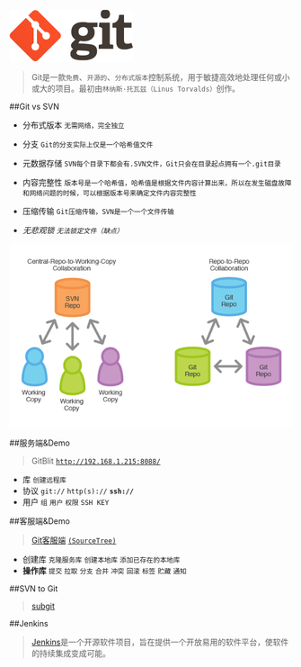 ![Git Logo](https://github.com/mzying2013/GitShare/blob/master/logo@2x.png?raw=true)


>Git是一款`免费`、`开源的`、`分布式版本`控制系统，用于敏捷高效地处理任何或小或大的项目。最初由`林纳斯·托瓦兹（Linus Torvalds）`创作。



##Git vs SVN
- 分布式版本 `无需网络，完全独立`


- 分支 `Git的分支实际上仅是一个哈希值文件`


- 元数据存储 `SVN每个目录下都会有.SVN文件，Git只会在目录起点拥有一个.git目录`


- 内容完整性 `版本号是一个哈希值，哈希值是根据文件内容计算出来，所以在发生磁盘故障和网络问题的时候，可以根据版本号来确定文件内容完整性`


- 压缩传输 `Git压缩传输，SVN是一个一个文件传输`


- *无悲观锁 `无法锁定文件（缺点）`*


![SVN vs Git](https://github.com/mzying2013/GitShare/blob/master/svn-vs-git.png?raw=true)



##服务端&Demo
>GitBlit [`http://192.168.1.215:8088/`](http://192.168.1.215:8088/)

- 库 `创建远程库`
- 协议 `git://` `http(s)://` **`ssh://`**
- 用户 `组` `用户` `权限` `SSH KEY`




##客服端&Demo
>[Git客服端](https://git-scm.com/downloads/guis) [`(SourceTree)`](https://www.sourcetreeapp.com/)

- 创建库 `克隆服务库` `创建本地库` `添加已存在的本地库`
- **操作库** `提交` `拉取` `分支` `合并` `冲突` `回滚` `标签` `贮藏` `通知`


##SVN to Git
>[subgit](http://www.subgit.com/)





##Jenkins
>[Jenkins](http://jenkins-ci.org/)是一个开源软件项目，旨在提供一个开放易用的软件平台，使软件的持续集成变成可能。